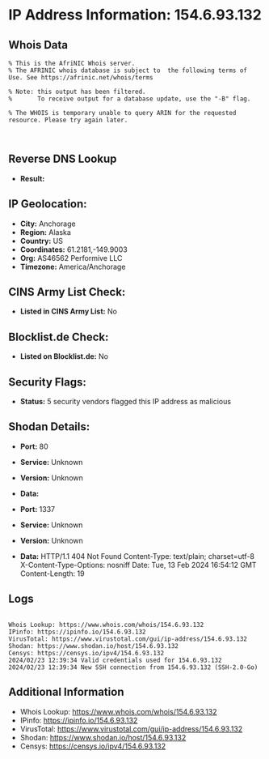 # IP Address Information: 154.6.93.132

## Whois Data
```
% This is the AfriNIC Whois server.
% The AFRINIC whois database is subject to  the following terms of Use. See https://afrinic.net/whois/terms

% Note: this output has been filtered.
%       To receive output for a database update, use the "-B" flag.

% The WHOIS is temporary unable to query ARIN for the requested resource. Please try again later.



```
## Reverse DNS Lookup
- **Result:** 

## IP Geolocation:
- **City:** Anchorage
- **Region:** Alaska
- **Country:** US
- **Coordinates:** 61.2181,-149.9003
- **Org:** AS46562 Performive LLC
- **Timezone:** America/Anchorage

## CINS Army List Check:
- **Listed in CINS Army List:** 
No

## Blocklist.de Check:
- **Listed on Blocklist.de:** 
No

## Security Flags:
- **Status:** 5 security vendors flagged this IP address as malicious

## Shodan Details:
- **Port:** 80
- **Service:** Unknown
- **Version:** Unknown
- **Data:** 

- **Port:** 1337
- **Service:** Unknown
- **Version:** Unknown
- **Data:** HTTP/1.1 404 Not Found
Content-Type: text/plain; charset=utf-8
X-Content-Type-Options: nosniff
Date: Tue, 13 Feb 2024 16:54:12 GMT
Content-Length: 19



## Logs
```

Whois Lookup: https://www.whois.com/whois/154.6.93.132
IPinfo: https://ipinfo.io/154.6.93.132
VirusTotal: https://www.virustotal.com/gui/ip-address/154.6.93.132
Shodan: https://www.shodan.io/host/154.6.93.132
Censys: https://censys.io/ipv4/154.6.93.132
2024/02/23 12:39:34 Valid credentials used for 154.6.93.132
2024/02/23 12:39:34 New SSH connection from 154.6.93.132 (SSH-2.0-Go)

```
## Additional Information
- Whois Lookup: https://www.whois.com/whois/154.6.93.132
- IPinfo: https://ipinfo.io/154.6.93.132
- VirusTotal: https://www.virustotal.com/gui/ip-address/154.6.93.132
- Shodan: https://www.shodan.io/host/154.6.93.132
- Censys: https://censys.io/ipv4/154.6.93.132

